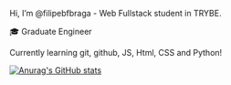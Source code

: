 Hi, I’m @filipebfbraga - Web Fullstack student in TRYBE.

🎓 Graduate Engineer

Currently learning git, github, JS, Html, CSS and Python!

[![Anurag's GitHub stats](https://github-readme-stats.vercel.app/api?username=filipebfbraga)](https://github.com/anuraghazra/github-readme-stats)
